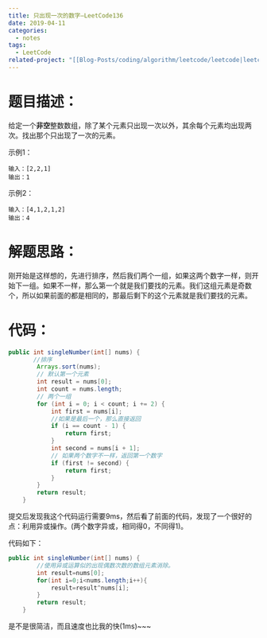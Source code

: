 ```yaml
---
title: 只出现一次的数字—LeetCode136
date: 2019-04-11
categories:
  - notes
tags:
  - LeetCode
related-project: "[[Blog-Posts/coding/algorithm/leetcode/leetcode|leetcode]]"
---
```


# 题目描述：

给定一个**非空**整数数组，除了某个元素只出现一次以外，其余每个元素均出现两次。找出那个只出现了一次的元素。

示例1：

```
输入：[2,2,1]
输出：1
```

示例2：

```
输入：[4,1,2,1,2]
输出：4
```

<!-- more -->

# 解题思路：

刚开始是这样想的，先进行排序，然后我们两个一组，如果这两个数字一样，则开始下一组。如果不一样，那么第一个就是我们要找的元素。我们这组元素是奇数个，所以如果前面的都是相同的，那最后剩下的这个元素就是我们要找的元素。

# 代码：

```java
public int singleNumber(int[] nums) {
       //排序
		Arrays.sort(nums);
    	// 默认第一个元素
		int result = nums[0];
		int count = nums.length;
    	// 两个一组
		for (int i = 0; i < count; i += 2) {
			int first = nums[i];
            //如果是最后一个，那么直接返回
			if (i == count - 1) {
				return first;
			}
			int second = nums[i + 1];
            // 如果两个数字不一样，返回第一个数字
			if (first != second) {
				return first;
			}
		}
		return result;
	}
```

提交后发现我这个代码运行需要9ms，然后看了前面的代码，发现了一个很好的点：利用异或操作。(两个数字异或，相同得0，不同得1)。

代码如下：

```java
public int singleNumber(int[] nums) {
        //使用异或运算似的出现偶数次数的数组元素消除。
        int result=nums[0];
        for(int i=0;i<nums.length;i++){
            result=result^nums[i];
        }
        return result;
    }
```

是不是很简洁，而且速度也比我的快(1ms)~~~
